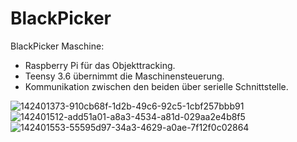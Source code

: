# BlackPicker
BlackPicker Maschine:
- Raspberry Pi für das Objekttracking.
- Teensy 3.6 übernimmt die Maschinensteuerung.
- Kommunikation zwischen den beiden über serielle Schnittstelle.

![142401373-910cb68f-1d2b-49c6-92c5-1cbf257bbb91](https://user-images.githubusercontent.com/94964914/143253480-04d7d83d-44da-435b-9032-e4de99679f66.png)
![142401512-add51a01-a8a3-4534-a81d-029aa2e4b8f5](https://user-images.githubusercontent.com/94964914/143253493-6b6885ae-ba7d-4644-93af-e5389b715f26.jpg)
![142401553-55595d97-34a3-4629-a0ae-7f12f0c02864](https://user-images.githubusercontent.com/94964914/143253501-e9ae926c-1f72-4b7e-a785-79ff82141cd7.jpg)
